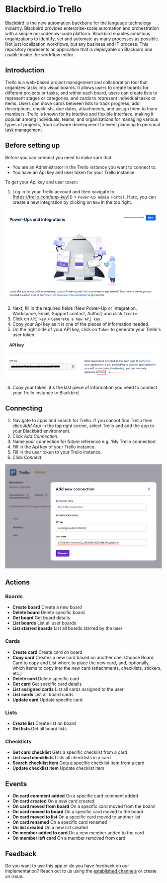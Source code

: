 # Blackbird.io Trello

Blackbird is the new automation backbone for the language technology industry. Blackbird provides enterprise-scale automation and orchestration with a simple no-code/low-code platform. Blackbird enables ambitious organizations to identify, vet and automate as many processes as possible. Not just localization workflows, but any business and IT process. This repository represents an application that is deployable on Blackbird and usable inside the workflow editor.

## Introduction

<!-- begin docs -->

Trello is a web-based project management and collaboration tool that organizes tasks into visual boards. It allows users to create boards for different projects or tasks, and within each board, users can create lists to represent stages or categories, and cards to represent individual tasks or items. Users can move cards between lists to track progress, add descriptions, checklists, due dates, attachments, and assign them to team members. Trello is known for its intuitive and flexible interface, making it popular among individuals, teams, and organizations for managing various types of projects, from software development to event planning to personal task management

## Before setting up

Before you can connect you need to make sure that:

- You are an Administrator in the Trello instance you want to connect to.
- You have an Api key and user token for your Trello instance.

To get your Api key and user token: 

1. Log in to your Trello account and then navigate to [https://trello.com/app-key]() > `Power-Up Admin Portal`. Here, you can create a new integration by clicking on `New` in the top right.

![Trello_Integrations](image/README/Trello_Integrations_1.png)

2. Next, fill in the required fields (New Power-Up or Integration, Workspace, Email, Support contact, Author) and click `Create`. 
3. Click on `API key` > `Generate a new API key`. 
4. Copy your Api key as it is one of the pieces of information needed. 
5. On the right side of your API key, click on `Token` to generate your Trello's user token.

![Trello Token Generation](image/README/Trello_Token_2.png)

6. Copy your token, it's the last piece of information you need to connect your Trello instance to Blackbird.

## Connecting

1. Navigate to apps and search for Trello. If you cannot find Trello then click _Add App_ in the top right corner, select Trello and add the app to your Blackbird environment.
2. Click _Add Connection_.
3. Name your connection for future reference e.g. 'My Trello connection'.
4. Fill in the Api key of your Trello instance.
5. Fill in the user token to your Trello instance.
6. Click _Connect_.

![Adding a connection](image/README/Trello_Connection_3.png)

## Actions

### Boards

- **Create board** Create a new board
- **Delete board** Delete specific board
- **Get board** Get board details
- **List boards** List all user boards
- **List starred boards** List all boards starred by the user

### Cards

- **Create card** Create card on board
- **Copy card** Creates a new card based on another one. Choose Board, Card to copy and List where to place the new card, and, optionally, which items to copy into the new card (attachments, checklists, stickers, etc.)
- **Delete card** Delete specific card
- **Get card** Get specific card details
- **List assigned cards** List all cards assigned to the user
- **List cards** List all board cards
- **Update card** Update specific card

### Lists

- **Create list** Create list on board
- **Get lists** Get all board lists

### Checklists

- **Get card checklist**  Gets a specific checklist from a card
- **List card checklists**  Lists all checklists in a card
- **Search checklist item**  Gets a specific checklist item from a card
- **Update checklist item**  Update checklist item

## Events

- **On card comment added** On a specific card comment added
- **On card created** On a new card created
- **On card moved from board** On a specific card moved from the board
- **On card moved to board** On a specific card moved to the board
- **On card moved to list** On a specific card moved to another list
- **On card renamed** On a specific card renamed
- **On list created** On a new list created
- **On member added to card** On a new member added to the card
- **On member left card** On a member removed from card

## Feedback

Do you want to use this app or do you have feedback on our implementation? Reach out to us using the [established channels](https://www.blackbird.io/) or create an issue.

<!-- end docs -->
